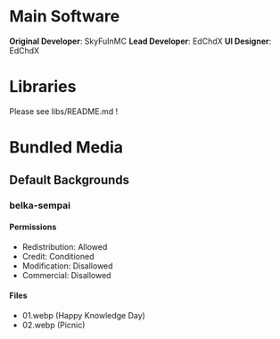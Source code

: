 # Main Software
**Original Developer**: SkyFuInMC
**Lead Developer**: EdChdX
**UI Designer**: EdChdX

# Libraries
Please see libs/README.md !

# Bundled Media
## Default Backgrounds
### belka-sempai
#### Permissions
* Redistribution: Allowed
* Credit: Conditioned
* Modification: Disallowed
* Commercial: Disallowed
#### Files
* 01.webp (Happy Knowledge Day)
* 02.webp (Picnic)
